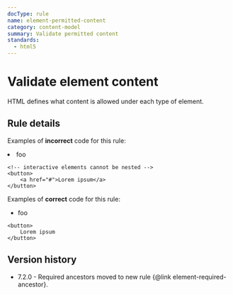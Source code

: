 ```yaml
---
docType: rule
name: element-permitted-content
category: content-model
summary: Validate permitted content
standards:
  - html5
---
```


# Validate element content

HTML defines what content is allowed under each type of element.

## Rule details

Examples of **incorrect** code for this rule:

<validate name="incorrect" rules="element-permitted-content">
    <!-- <li> is only allowed with <ul> or <ol> as parent -->
    <div>
        <li>foo</li>
    </div>

    <!-- interactive elements cannot be nested -->
    <button>
        <a href="#">Lorem ipsum</a>
    </button>

</validate>

Examples of **correct** code for this rule:

<validate name="correct" rules="element-permitted-content">
    <ul>
        <li>foo</li>
    </ul>

    <button>
        Lorem ipsum
    </button>

</validate>

## Version history

- 7.2.0 - Required ancestors moved to new rule {@link element-required-ancestor}.
